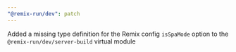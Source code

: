 ```yaml
---
"@remix-run/dev": patch
---
```


Added a missing type definition for the Remix config `isSpaMode` option to the `@remix-run/dev/server-build` virtual module
